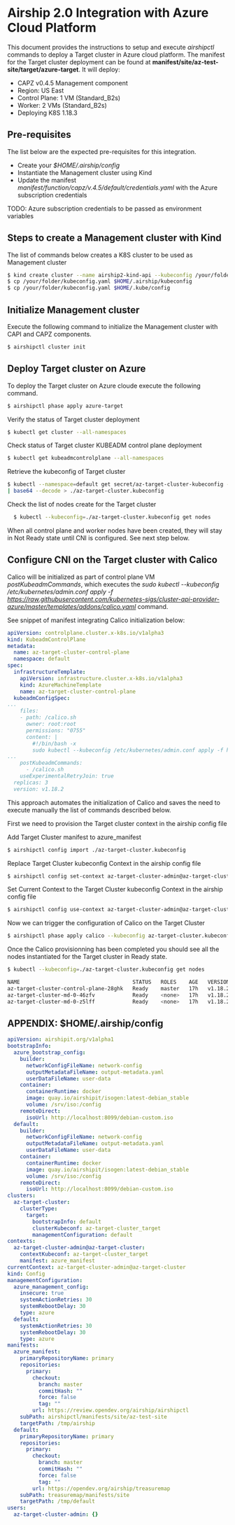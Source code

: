 # Airship 2.0 Integration with Azure Cloud Platform
This document provides the instructions to setup and execute *airshipctl*
commands to deploy a Target cluster in Azure cloud platform.
The manifest for the Target cluster deployment can be found at
**manifest/site/az-test-site/target/azure-target**.
It will deploy:
- CAPZ v0.4.5 Management component
- Region: US East
- Control Plane: 1 VM (Standard_B2s)
- Worker: 2 VMs (Standard_B2s)
- Deploying K8S 1.18.3

## Pre-requisites
The list below are the expected pre-requisites for this integration.

- Create your *$HOME/.airship/config*
- Instantiate the Management cluster using Kind
- Update the manifest *manifest/function/capz/v.4.5/default/credentials.yaml*
with the Azure subscription credentials

TODO: Azure subscription credentials to be passed as environment variables

## Steps to create a Management cluster with Kind
The list of commands below creates a K8S cluster to be used as Management cluster

```bash
$ kind create cluster --name airship2-kind-api --kubeconfig /your/folder/kubeconfig.yaml
$ cp /your/folder/kubeconfig.yaml $HOME/.airship/kubeconfig
$ cp /your/folder/kubeconfig.yaml $HOME/.kube/config
```

## Initialize Management cluster
Execute the following command to initialize the Management cluster with CAPI and
CAPZ components.
```bash
$ airshipctl cluster init
```
## Deploy Target cluster on Azure
To deploy the Target cluster on Azure cloude execute the following command.
```bash
$ airshipctl phase apply azure-target
```

Verify the status of Target cluster deployment
```bash
$ kubectl get cluster --all-namespaces
```
Check status of Target cluster KUBEADM control plane deployment
```bash
$ kubectl get kubeadmcontrolplane --all-namespaces
```

Retrieve the kubeconfig of Target cluster
```bash
$ kubectl --namespace=default get secret/az-target-cluster-kubeconfig -o jsonpath={.data.value} \
| base64 --decode > ./az-target-cluster.kubeconfig
```

Check the list of nodes create for the Target cluster
```bash
  $ kubectl --kubeconfig=./az-target-cluster.kubeconfig get nodes
```

When all control plane and worker nodes have been created, they will stay in Not Ready state until
CNI is configured. See next step below.

## Configure CNI on the Target cluster with Calico
Calico will be initialized as part of control plane VM *postKubeadmCommands*, which executes the
*sudo kubectl --kubeconfig /etc/kubernetes/admin.conf apply -f https://raw.githubusercontent.com/kubernetes-sigs/cluster-api-provider-azure/master/templates/addons/calico.yaml* command.

See snippet of manifest integrating Calico initialization below:

```yaml
apiVersion: controlplane.cluster.x-k8s.io/v1alpha3
kind: KubeadmControlPlane
metadata:
  name: az-target-cluster-control-plane
  namespace: default
spec:
  infrastructureTemplate:
    apiVersion: infrastructure.cluster.x-k8s.io/v1alpha3
    kind: AzureMachineTemplate
    name: az-target-cluster-control-plane
  kubeadmConfigSpec:
...
    files:
    - path: /calico.sh
      owner: root:root
      permissions: "0755"
      content: |
        #!/bin/bash -x
        sudo kubectl --kubeconfig /etc/kubernetes/admin.conf apply -f https://raw.githubusercontent.com/kubernetes-sigs/cluster-api-provider-azure/master/templates/addons/calico.yaml
...
    postKubeadmCommands:
      - /calico.sh
    useExperimentalRetryJoin: true
  replicas: 3
  version: v1.18.2
```

This approach automates the initialization of Calico and saves the need to execute manually
the list of commands described below.

First we need to provision the Target cluster context in the airship config file

Add Target Cluster manifest to azure_manifest
```bash
$ airshipctl config import ./az-target-cluster.kubeconfig
```
Replace Target Cluster kubeconfig Context in the airship config file
```bash
$ airshipctl config set-context az-target-cluster-admin@az-target-cluster --manifest azure_manifest
```

Set Current Context to the Target Cluster kubeconfig Context in the airship config file
```bash
$ airshipctl config use-context az-target-cluster-admin@az-target-cluster
```

Now we can trigger the configuration of Calico on the Target Cluster
```bash
$ airshipctl phase apply calico --kubeconfig az-target-cluster.kubeconfig
```

Once the Calico provisionning has been completed you should see all the nodes instantiated for the
Target cluster in Ready state.
```bash
$ kubectl --kubeconfig=./az-target-cluster.kubeconfig get nodes

NAME                                    STATUS   ROLES    AGE   VERSION
az-target-cluster-control-plane-28ghk   Ready    master   17h   v1.18.2
az-target-cluster-md-0-46zfv            Ready    <none>   17h   v1.18.2
az-target-cluster-md-0-z5lff            Ready    <none>   17h   v1.18.2
```

## APPENDIX: $HOME/.airship/config

```yaml
apiVersion: airshipit.org/v1alpha1
bootstrapInfo:
  azure_bootstrap_config:
    builder:
      networkConfigFileName: network-config
      outputMetadataFileName: output-metadata.yaml
      userDataFileName: user-data
    container:
      containerRuntime: docker
      image: quay.io/airshipit/isogen:latest-debian_stable
      volume: /srv/iso:/config
    remoteDirect:
      isoUrl: http://localhost:8099/debian-custom.iso
  default:
    builder:
      networkConfigFileName: network-config
      outputMetadataFileName: output-metadata.yaml
      userDataFileName: user-data
    container:
      containerRuntime: docker
      image: quay.io/airshipit/isogen:latest-debian_stable
      volume: /srv/iso:/config
    remoteDirect:
      isoUrl: http://localhost:8099/debian-custom.iso
clusters:
  az-target-cluster:
    clusterType:
      target:
        bootstrapInfo: default
        clusterKubeconf: az-target-cluster_target
        managementConfiguration: default
contexts:
  az-target-cluster-admin@az-target-cluster:
    contextKubeconf: az-target-cluster_target
    manifest: azure_manifest
currentContext: az-target-cluster-admin@az-target-cluster
kind: Config
managementConfiguration:
  azure_management_config:
    insecure: true
    systemActionRetries: 30
    systemRebootDelay: 30
    type: azure
  default:
    systemActionRetries: 30
    systemRebootDelay: 30
    type: azure
manifests:
  azure_manifest:
    primaryRepositoryName: primary
    repositories:
      primary:
        checkout:
          branch: master
          commitHash: ""
          force: false
          tag: ""
        url: https://review.opendev.org/airship/airshipctl
    subPath: airshipctl/manifests/site/az-test-site
    targetPath: /tmp/airship
  default:
    primaryRepositoryName: primary
    repositories:
      primary:
        checkout:
          branch: master
          commitHash: ""
          force: false
          tag: ""
        url: https://opendev.org/airship/treasuremap
    subPath: treasuremap/manifests/site
    targetPath: /tmp/default
users:
  az-target-cluster-admin: {}
```